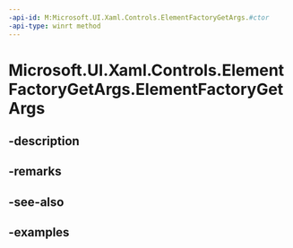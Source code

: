 ```yaml
---
-api-id: M:Microsoft.UI.Xaml.Controls.ElementFactoryGetArgs.#ctor
-api-type: winrt method
---
```


<!-- Method syntax.
public ElementFactoryGetArgs.ElementFactoryGetArgs()
-->

# Microsoft.UI.Xaml.Controls.ElementFactoryGetArgs.ElementFactoryGetArgs

## -description

## -remarks

## -see-also

## -examples

